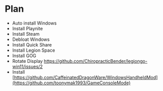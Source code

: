 # Plan

- Auto install Windows
- Install Playnite
- Install Steam
- Debloat Windows
- Install Quick Share
- Install Legion Space
- Install GOG
- Rotate Display https://github.com/ChiropracticBender/legiongo-win11/issues/2
- Install [https://github.com/CaffeinatedDragonWare/WindowsHandheldMod](https://github.com/toonymak1993/GameConsoleMode)


